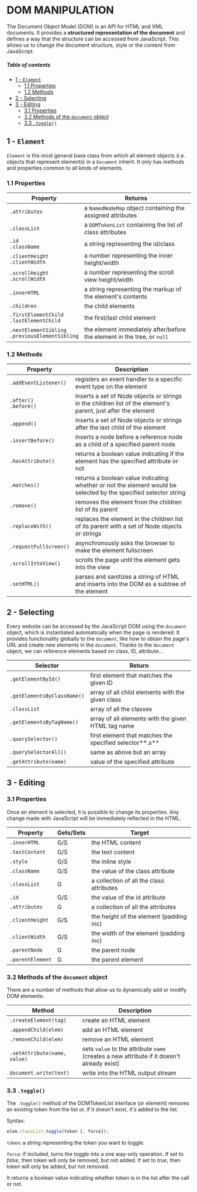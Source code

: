[//]: # (TITLE DOM Manipulation)
[//]: # (ENDPOINT /jsdom)

# DOM MANIPULATION

The Document Object Model (DOM) is an API for HTML and XML documents. It provides a **structured representation of the document** and defines a way that the structure can be accessed from JavaScript. This allows us to change the document structure, style or the content from JavaScript.

<!-- markdown-toc start - Don't edit this section. Run M-x markdown-toc-refresh-toc -->
##### Table of contents

- [1 - `Element`](#1---element)
    - [1.1 Properties](#11-properties)
    - [1.2 Methods](#12-methods)
- [2 - Selecting](#2---selecting)
- [3 - Editing](#3---editing)
    - [3.1 Properties](#31-properties)
    - [3.2 Methods of the `document` object](#32-methods-of-the-document-object)
    - [3.3 `.toggle()`](#33-toggle)

<!-- markdown-toc end -->

## 1 - `Element`

`Element` is the most general base class from which all element objects (i.e. objects that represent elements) in a `Document` inherit. It only has methods and properties common to all kinds of elements.

### 1.1 Properties

| Property                                            | Returns                                                                 |
|-----------------------------------------------------|-------------------------------------------------------------------------|
| `.attributes`                                       | a `NamedNodeMap` object containing the assigned attributes              |
| `.classList`                                        | a `DOMTokenList` containing the list of class attributes                |
| `.id`<br/>`.className`                              | a string representing the id/class                                      |
| `.clientHeight`<br/>`.clientWidth`                  | a number representing the inner height/width                            |
| `.scrollHeight`<br/>`.scrollWidth`                  | a number representing the scroll view height/width                      |
| `.innerHTML`                                        | a string representing the markup of the element's contents              |
| `.children`                                         | the child elements                                                      |
| `.firstElementChild`<br/>`.lastElementChild`        | the first/last child element                                            |
| `.nextElementSibling`<br/>`.previousElementSibling` | the element immediately after/before the element in the tree, or `null` |

### 1.2 Methods

| Property                   | Description                                                                                                      |
|----------------------------|------------------------------------------------------------------------------------------------------------------|
| `.addEventListener()`      | registers an event handler to a specific event type on the element                                               |
| `.after()`<br/>`.before()` | inserts a set of Node objects or strings in the children list of the element's parent, just after the element    |
| `.append()`                | inserts a set of Node objects or strings after the last child of the element                                     |
| `.insertBefore()`          | inserts a node before a reference node as a child of a specified parent node                                     |
| `.hasAttribute()`          | returns a boolean value indicating if the element has the specified attribute or not                             |
| `.matches()`               | returns a boolean value indicating whether or not the element would be selected by the specified selector string |
| `.remove()`                | removes the element from the children list of its parent                                                         |
| `.replaceWith()`           | replaces the element in the children list of its parent with a set of Node objects or strings                    |
| `.requestFullScreen()`     | asynchronously asks the browser to make the element fullscreen                                                   |
| `.scrollIntoView()`        | scrolls the page until the element gets into the view                                                            |
| `.setHTML()`               | parses and sanitizes a string of HTML and inserts into the DOM as a subtree of the element                       |


## 2 - Selecting

Every website can be accessed by the JavaScript DOM using the `document` object, which is instantiated automatically when the page is rendered.
It provides functionality globally to the `document`, like how to obtain the page's URL and create new elements in the `document`.
Thanks to the `document` object, we can reference elements based on class, ID, attribute...

| Selector                    | Return                                                  |
|-----------------------------|---------------------------------------------------------|
| `.getElementById()`         | first element that matches the given ID                 |
| `.getElementsByClassName()` | array of all child elements with the given class        |
| `.classList`                | array of all the classes                                |
| `.getElementsByTagName()`   | array of all elements with the given HTML tag name      |
| `.querySelector()`          | first element that matches the specified selector**.s** |
| `.querySelectorAll()`       | same as above but an array                              |
| `.getAttribute(name)`       | value of the specified attribute                        |


## 3 - Editing

### 3.1 Properties
Once an element is selected, it is possible to change its properties. Any change made with JavaScript will be immediately reflected in the HTML.

| Property         | Gets/Sets | Target                                   |
|------------------|-----------|------------------------------------------|
| `.innerHTML`     | G/S       | the HTML content                         |
| `.textContent`   | G/S       | the text content                         |
| `.style`         | G/S       | the inline style                         |
| `.className`     | G/S       | the value of the class attribute         |
| `.classList`     | G         | a collection of all the class attributes |
| `.id`            | G/S       | the value of the id attribute            |
| `.attributes`    | G         | a collection of all the attributes       |
| `.clientHeight`  | G/S       | the height of the element (padding inc)  |
| `.clientWidth`   | G/S       | the width of the element (padding inc)   |
| `.parentNode`    | G         | the parent node                          |
| `.parentElement` | G         | the parent element                       |


### 3.2 Methods of the `document` object


There are a number of methods that allow us to dynamically add or modify DOM elements:

| Method                       | Description                                                                                |
|------------------------------|--------------------------------------------------------------------------------------------|
| `.createElement(tag)`        | create an HTML element                                                                     |
| `.appendChild(elem)`         | add an HTML element                                                                        |
| `.removeChild(elem)`         | remove an HTML element                                                                     |
| `.setAttribute(name, value)` | sets `value` to the attribute `name` (creates a new attribute if it doesn't already exist) |
| `document.write(text)`       | write into the HTML output stream                                        


### 3.3 `.toggle()`

The `.toggle()` method of the DOMTokenList interface (or element) removes an existing token from the list or, if it doesn't exist, it's added to the list.

Syntax:
``` javascript
elem.classList.toggle(token [, force]);
```

`token`: a string representing the token you want to toggle.

`force`: if included, turns the toggle into a one way-only operation. If set to *false*, then token will only be removed, but not added. If set to *true*, then token will only be added, but not removed.

It returns a boolean value indicating whether token is in the list after the call or not. 
